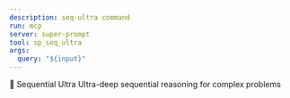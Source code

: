 ```yaml
---
description: seq-ultra command
run: mcp
server: super-prompt
tool: sp_seq_ultra
args:
  query: "${input}"
---
```


🧠 Sequential Ultra Ultra-deep sequential reasoning for complex problems
